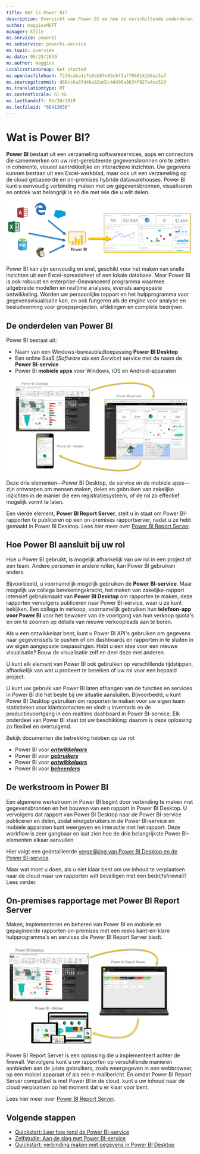 ```yaml
---
title: Wat is Power BI?
description: Overzicht van Power BI en hoe de verschillende onderdelen in elkaar passen - Power BI Desktop, de Power BI-service, Power BI-mobiel, Report Server en Power BI embedded.
author: maggiesMSFT
manager: kfile
ms.service: powerbi
ms.subservice: powerbi-service
ms.topic: overview
ms.date: 05/29/2019
ms.author: maggies
LocalizationGroup: Get started
ms.openlocfilehash: 7236caba1c7a8eb07e93c6f2af7068141b8ac3a7
ms.sourcegitcommit: d88cc6a87d4ba82ad2c4d496a3634f927e4ac529
ms.translationtype: MT
ms.contentlocale: nl-NL
ms.lasthandoff: 05/30/2019
ms.locfileid: "66413036"
---
```

# <a name="what-is-power-bi"></a>Wat is Power BI?
**Power BI** bestaat uit een verzameling softwareservices, apps en connectors die samenwerken om uw niet-gerelateerde gegevensbronnen om te zetten in coherente, visueel aantrekkelijke en interactieve inzichten. Uw gegevens kunnen bestaan uit een Excel-werkblad, maar ook uit een verzameling op de cloud gebaseerde en on-premises hybride datawarehouses. Power BI kunt u eenvoudig verbinding maken met uw gegevensbronnen, visualiseren en ontdek wat belangrijk is en die met wie die u wilt delen.

![diagram met invoerbronnen voor Power BI](media/power-bi-overview/power-bi-input-new.png)

Power BI kan zijn eenvoudig en snel, geschikt voor het maken van snelle inzichten uit een Excel-spreadsheet of een lokale database. Maar Power BI is ook robuust en enterprise-Geavanceerd programma waarmee uitgebreide modellen en realtime analyses, evenals aangepaste ontwikkeling. Worden uw persoonlijke rapport en het hulpprogramma voor gegevensvisualisatie kan, en ook fungeren als de engine voor analyse en besluitvorming voor groepsprojecten, afdelingen en complete bedrijven.

## <a name="the-parts-of-power-bi"></a>De onderdelen van Power BI
Power BI bestaat uit: 
- Naam van een Windows-bureaubladtoepassing **Power BI Desktop**
- Een online SaaS (*Software als een Service*) service met de naam de **Power BI-service** 
- Power BI **mobiele apps** voor Windows, iOS en Android-apparaten

![Power BI Desktop, service, mobile](media/power-bi-overview/power-bi-blocks.png)

Deze drie elementen&mdash;Power BI Desktop, de service en de mobiele apps&mdash;zijn ontworpen om mensen maken, delen en gebruiken van zakelijke inzichten in de manier die een registratiesysteem, of de rol zo effectief mogelijk vormt te laten.

Een vierde element, **Power BI Report Server**, stelt u in staat om Power BI-rapporten te publiceren op een on-premises rapportserver, nadat u ze hebt gemaakt in Power BI Desktop. Lees hier meer over [Power BI Report Server](#on-premises-reporting-with-power-bi-report-server).

## <a name="how-power-bi-matches-your-role"></a>Hoe Power BI aansluit bij uw rol
Hoe u Power BI gebruikt, is mogelijk afhankelijk van uw rol in een project of een team. Andere personen in andere rollen, kan Power BI gebruiken anders.

Bijvoorbeeld, u voornamelijk mogelijk gebruiken de **Power BI-service**. Maar mogelijk uw collega berekeningskracht, het maken van zakelijke-rapport intensief gebruikmaakt van **Power BI Desktop** om rapporten te maken, deze rapporten vervolgens publiceren naar Power BI-service, waar u ze kunt bekijken. Een collega in verkoop, voornamelijk gebruiken hun **telefoon-app voor Power BI** voor het bewaken van de voortgang van hun verkoop quota's en om te zoomen op details van nieuwe verkoopleads aan te boren.

Als u een ontwikkelaar bent, kunt u Power BI API's gebruiken om gegevens naar gegevenssets te pushen of om dashboards en rapporten in te sluiten in uw eigen aangepaste toepassingen. Hebt u een idee voor een nieuwe visualisatie? Bouw de visualisatie zelf en deel deze met anderen.  

U kunt elk element van Power BI ook gebruiken op verschillende tijdstippen, afhankelijk van wat u probeert te bereiken of uw rol voor een bepaald project.

U kunt uw gebruik van Power BI laten afhangen van de functies en services in Power BI die het beste bij uw situatie aansluiten. Bijvoorbeeld, u kunt Power BI Desktop gebruiken om rapporten te maken voor uw eigen team statistieken voor klantcontacten en vindt u inventaris en de productievoortgang in een realtime dashboard in Power BI-service. Elk onderdeel van Power BI staat tot uw beschikking: daarom is deze oplossing zo flexibel en overtuigend.

Bekijk documenten die betrekking hebben op uw rol:
- Power BI voor [***ontwikkelaars***](desktop-what-is-desktop.md)
- Power BI voor [***gebruikers***](consumer/end-user-consumer.md)
- Power BI voor [***ontwikkelaars***](developer/what-can-you-do.md)
- Power BI voor [***beheerders***](service-admin-administering-power-bi-in-your-organization.md)

## <a name="the-flow-of-work-in-power-bi"></a>De werkstroom in Power BI
Een algemene werkstroom in Power BI begint door verbinding te maken met gegevensbronnen en het bouwen van een rapport in Power BI Desktop. U vervolgens dat rapport van Power BI Desktop naar de Power BI-service publiceren en delen, zodat eindgebruikers in de Power BI-service en mobiele apparaten kunt weergeven en interactie met het rapport.
Deze workflow is zeer gangbaar en laat zien hoe de drie belangrijkste Power BI-elementen elkaar aanvullen.

Hier volgt een gedetailleerde [vergelijking van Power BI Desktop en de Power BI-service](service-service-vs-desktop.md).

Maar wat moet u doen, als u niet klaar bent om uw inhoud te verplaatsen naar de cloud maar uw rapporten wilt beveiligen met een bedrijfsfirewall?  Lees verder.

## <a name="on-premises-reporting-with-power-bi-report-server"></a>On-premises rapportage met Power BI Report Server
Maken, implementeren en beheren van Power BI en mobiele en gepagineerde rapporten on-premises met een reeks kant-en-klare hulpprogramma's en services die Power BI Report Server biedt.

![diagram voor on-premises](media/power-bi-overview/power-bi-report-server2.png)

Power BI Report Server is een oplossing die u implementeert achter de firewall. Vervolgens kunt u uw rapporten op verschillende manieren aanbieden aan de juiste gebruikers, zoals weergegeven in een webbrowser, op een mobiel apparaat of als een e-mailbericht. En omdat Power BI Report Server compatibel is met Power BI in de cloud, kunt u uw inhoud naar de cloud verplaatsen op het moment dat u er klaar voor bent. 

Lees hier meer over [Power BI Report Server](report-server/get-started.md).

## <a name="next-steps"></a>Volgende stappen
- [Quickstart: Leer hoe rond de Power BI-service](service-the-new-power-bi-experience.md)   
- [Zelfstudie: Aan de slag met Power BI-service](service-get-started.md)
- [Quickstart: verbinding maken met gegevens in Power BI Desktop](desktop-quickstart-connect-to-data.md)
